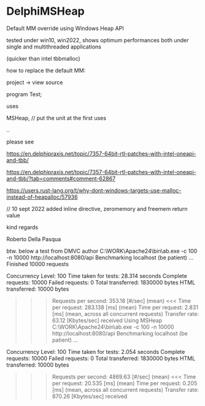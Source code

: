 # DelphiMSHeap
Default MM override using Windows Heap API

tested under win10, win2022, shows optimum performances both under single and multithreaded applications 

(quicker than intel tbbmalloc)

how to replace the default MM:

project -> view source

program Test;

uses

MSHeap, // put the unit at the first uses
  
  ..

please see

https://en.delphipraxis.net/topic/7357-64bit-rtl-patches-with-intel-oneapi-and-tbb/

https://en.delphipraxis.net/topic/7357-64bit-rtl-patches-with-intel-oneapi-and-tbb/?tab=comments#comment-62867

https://users.rust-lang.org/t/why-dont-windows-targets-use-malloc-instead-of-heapalloc/57936

// 10 sept 2022 added inline directive, zeromemory and freemem return value

kind regards

Roberto Della Pasqua


btw. below a test from DMVC author
C:\WORK\Apache24\bin\ab.exe -c 100 -n 10000 http://localhost:8080/api
Benchmarking localhost (be patient)
...
Finished 10000 requests

Concurrency Level:      100
Time taken for tests:   28.314 seconds
Complete requests:      10000
Failed requests:        0
Total transferred:      1830000 bytes
HTML transferred:       10000 bytes
>>> Requests per second:    353.18 [#/sec] (mean) <<<
Time per request:       283.138 [ms] (mean)
Time per request:       2.831 [ms] (mean, across all concurrent requests)
Transfer rate:          63.12 [Kbytes/sec] received
Using MSHeap
C:\WORK\Apache24\bin\ab.exe -c 100 -n 10000 http://localhost:8080/api
Benchmarking localhost (be patient)
...

Concurrency Level:      100
Time taken for tests:   2.054 seconds
Complete requests:      10000
Failed requests:        0
Total transferred:      1830000 bytes
HTML transferred:       10000 bytes
>>> Requests per second:    4869.63 [#/sec] (mean) <<<
Time per request:       20.535 [ms] (mean)
Time per request:       0.205 [ms] (mean, across all concurrent requests)
Transfer rate:          870.26 [Kbytes/sec] received
